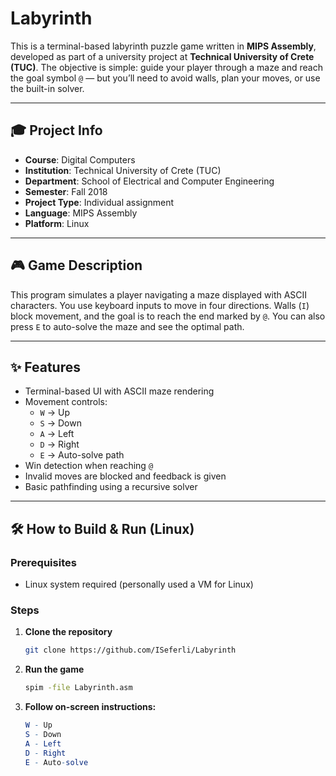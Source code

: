 # Labyrinth

This is a terminal-based labyrinth puzzle game written in **MIPS Assembly**, developed as part of a university project at **Technical University of Crete (TUC)**. The objective is simple: guide your player through a maze and reach the goal symbol `@` — but you’ll need to avoid walls, plan your moves, or use the built-in solver.

---

## 🎓 Project Info

- **Course**: Digital Computers
- **Institution**: Technical University of Crete (TUC)
- **Department**: School of Electrical and Computer Engineering
- **Semester**: Fall 2018
- **Project Type**: Individual assignment
- **Language**: MIPS Assembly
- **Platform**: Linux

---

## 🎮 Game Description

This program simulates a player navigating a maze displayed with ASCII characters. You use keyboard inputs to move in four directions. Walls (`I`) block movement, and the goal is to reach the end marked by `@`. You can also press `E` to auto-solve the maze and see the optimal path.

---

## ✨ Features

- Terminal-based UI with ASCII maze rendering
- Movement controls:
  - `W` → Up
  - `S` → Down
  - `A` → Left
  - `D` → Right
  - `E` → Auto-solve path
- Win detection when reaching `@`
- Invalid moves are blocked and feedback is given
- Basic pathfinding using a recursive solver

---

## 🛠 How to Build & Run (Linux)

### Prerequisites

- Linux system required (personally used a VM for Linux)

### Steps

1. **Clone the repository**
   ```bash
   git clone https://github.com/ISeferli/Labyrinth
   ```

2. **Run the game**
    ```bash
    spim -file Labyrinth.asm
    ```

3. **Follow on-screen instructions:**
    ```mathematica
    W - Up
    S - Down
    A - Left
    D - Right
    E - Auto-solve
    ```

